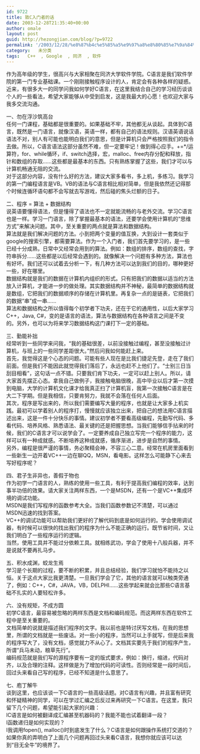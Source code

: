 ```yaml
---
id: 9722
title: 致C入门者的话
date: 2003-12-28T21:35:40+00:00
author: omale
layout: post
guid: http://hezongjian.com/blog/?p=9722
permalink: '/2003/12/28/%e8%87%b4c%e5%85%a5%e9%97%a8%e8%80%85%e7%9a%84%e8%af%9d-2/'
category:   未分类
tags:   C++  , Google  , 同济  , 软件
---
```

作为高年级的学生，很高兴与大家相聚在同济大学软件学院。C语言是我们软件学院的第一门专业基础课。一个刚刚接触程序设计的人，肯定会有各种各样的疑惑。近来，有很多大一的同学问我如何学好C语言，在这里我结合自己的学习经历谈谈个人的一些看法，希望大家能够从中受到启发，这是我最大的心愿！也欢迎大家与我多交流沟通。

一、勿在浮沙筑高台  
任何一门课程，基础都是很重要的。如果基础不牢，其他都无从谈起。具体到C语言，既然是一门语言，就像汉语，英语一样，都有自己的语法规则。汉语英语说话语法不对，别人有可能也能明白我们的意思，但是计算机只会严格按照我们的指令去做。所以，C语言语法这部分虽然不难，但一定要牢记！做到得心应手。+=*/运算符，for、while循环，if、switch选择，宏，malloc、free内存分配和释放，指针和数组的存取……这些都是最基本的东西。只有熟练掌握了这些，我们才可以与计算机畅通无阻的交流。  
对于这部分内容，没有什么好的方法，建议大家多看书，多上机，多练习。我学习的第一门编程语言是VB。VB的语法与C语言相比相对简单，但是我依然还记得那个时候连循环语句都不会写就去写游戏，然后碰的焦头烂额的日子。

二、程序 = 算法 + 数据结构  
说英语要懂得语法，但是懂得了语法也不一定就能流畅的与老外交流。学习C语言也是一样。学习一门语言，除了掌握最基本的语法，还要学会使用计算机的“思维方式”来解决问题。其中，至关重要的两点就是算法和数据结构。  
算法就是我们解决问题的方法。小到把两个变量的值互换，大到设计一套类似于google的搜索引擎，都需要算法。作为一个入门者，我们首先要学习的，是一些已经十分成熟，日常中又经常会用到的算法。例如：数组的排序，数组的查找，字符串拆分……这些都是以后经常会遇到的。就像解决一个问题有多种方法，算法也有好坏。我们还可以试着去分析一下，有几种方法可以达到我们的目的，哪种更好一些，好在哪里。  
数据结构就是我们的数据在计算机内组织的形式。只有把我们的数据以适当的方法放入计算机，才能进一步的做处理。其实数据结构并不神秘，最简单的数据结构就是数组，它把我们的数据顺序的存储在计算机里。再复杂一点的是链表，它把我们的数据“串”成一串……  
算法和数据结构之所以值得每个初学者下功夫，还在于它的通用性，以后大家学习C++，Java, C#，变的是语言的语法，算法与数据结构在各种语言之间是不变的。另外，也可以为将来学习数据结构这门课打下一定的基础。

三、勤能补拙  
经常听到一些同学来问我，“我的基础很差，以前没接触过编程，甚至没接触过计算机，与班上的一些同学差距很大。”然后问我如何能赶上来。  
首先，我觉得这是个心态的问题。可能有些人现在是比我们捷足先登，走在了我们前面。但是我们不能因此就觉得我们落后了，永远也赶不上他们了。“士别三日当刮目相看”，这句话一点不错。只要我们肯下功夫，一定可以赶上别人。所以，请大家首先摆正心态。拿我自己做例子，我接触电脑很晚，高中毕业以后才第一次摸到电脑，大学的计算机文化课才给我真正扫了计算机盲，我第一次接触C语言是在大二下学期。但是我相信，只要肯努力，我就不会落在任何人后面。  
其次，程序是写出来的，所以我们需要编写大量的程序，也就是让大家多上机实践。最初可以学着别人的程序打，慢慢就应该独立出来，把自己的想法用C语言描述出来，这是一件十分快乐的事情。建议初学者不要看高级编程，先勤写代码、多看代码、培养风格、熟悉语法、最关键的还是把握思想。当我们能够信手拈来的时候，我们的C语言才可以说学会了。一定要养成自己独立写完一个程序的能力，这样可以有一种成就感。不断培养这种成就感，循序渐进，进步是自然的事情。  
另外，编程是很严谨的事情，务必聚精会神，不容三心二意。经常在机房里面看到一些新生一边开着VC++一边在聊QQ，MSN，看电影。这样怎么可能静下心来去写好程序呢？

四、君子生非异也，善假于物也  
作为初学一门语言的人，熟练的使用一些工具，有利于提高我们编程的效率，达到事半功倍的效果。请大家关注两样东西，一个是MSDN，还有一个是VC++集成环境的调试功能。  
MSDN是我们写程序的函数参考大全。当我们函数参数记不清楚，可以通过MSDN迅速的找到答案。  
VC++的调试功能可以帮助我们更好的了解代码到底是如何运行的。学会使用调试器，有时候可以很快的找出我们的程序为什么不能正确的运行。既节省时间，又让我们明白了一些程序运行的逻辑。  
当然，使用工具并不能过分依赖工具。就相练武功，学会了使用十八般兵器，并不是说就不要再扎马步。

五、积水成渊，蛟龙生焉  
学习是个长期的过程，要不断的积累，并且总结经验，我们学习就怕不能持之以恒。关于这点大家比我更清楚。一旦我们学会了它，其他的语言就可以触类旁通了，例如：C++，C#，JAVA，VB，DELPHI……这些学起来就会比那些C语言基础不扎实的人要轻松许多。

六、没有规矩，不成方圆  
初学C语言，最容易被忽略的两样东西是文档和编码规范。而这两样东西在软件工程中是至关重要的。  
文档简单的说就是描述我们程序的文字。我以前也是特讨厌写文档，在我的思想里，所谓的文档就是一些废话。对一些小的程序，当然可以上手就写，但是后来我的程序写大了，没有文档，感觉就力不从心了。文档其实要先于我们的程序产生，所谓“兵马未动，粮草先行”。  
编码规范就是我们写的源程序要有一定的版式要求，例如：换行，缩进，代码对齐，以及合理的注释。这样做是为了增加代码的可读性。否则经常是一段时间后，回过头来看自己写的程序，已经不知道是什么意思了。

七、庖丁解牛  
谈到这里，也应该谈一下C语言的一些高级话题。对C语言有兴趣，并且富有研究和怀疑精神的同学，可以在学过汇编之后反过来再研究一下C语言。在这里，我只留下几个问题，希望能引起大家的兴趣：  
lC语言是如何被翻译成汇编甚至机器码的？我能不能也试着翻译一段？  
l函数递归是如何实现的？  
l我调用fopen(), malloc()时到底发生了什么？C语言是如何跟操作系统打交道的？  
如果你真的弄明白了上面几个问题再回过头来看C语言，我想你就应该可以达到“目无全牛”的境界了。